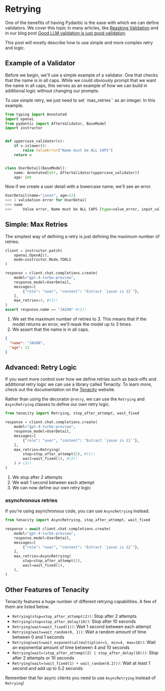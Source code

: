 # Retrying

One of the benefits of having Pydantic is the ease with which we can define validators. We cover this topic in many articles, like [Reasking Validation](./reask_validation.md) and in our blog post [Good LLM validation is just good validation](../blog/posts/validation-part1.md).

This post will mostly describe how to use simple and more complex retry and logic.

## Example of a Validator

Before we begin, we'll use a simple example of a validator. One that checks that the name is in all caps. While we could obviously prompt that we want the name in all caps, this serves as an example of how we can build in additional logic without changing our prompts.

To use simple retry, we just need to set `max_retries`` as an integer. In this example.

```python
from typing import Annotated
import openai
from pydantic import AfterValidator, BaseModel
import instructor


def uppercase_validator(v):
    if v.islower():
        raise ValueError("Name must be ALL CAPS")
    return v


class UserDetail(BaseModel):
    name: Annotated[str, AfterValidator(uppercase_validator)]
    age: int
```

Now if we create a user detail with a lowercase name, we'll see an error.

```python
UserDetail(name="jason", age=12)
>>> 1 validation error for UserDetail
>>> name
>>>     Value error, Name must be ALL CAPS [type=value_error, input_value='jason', input_type=str]
```

## Simple: Max Retries

The simplest way of defining a retry is just defining the maximum number of retries.

```python
client = instructor.patch(
    openai.OpenAI(),
    mode=instructor.Mode.TOOLS
)

response = client.chat.completions.create(
    model="gpt-4-turbo-preview",
    response_model=UserDetail,
    messages=[
        {"role": "user", "content": "Extract `jason is 12`"},
    ],
    max_retries=3, #(1)!
)
assert response.name == "JASON" #(2)!
```

1. We set the maximum number of retries to 3. This means that if the model returns an error, we'll reask the model up to 3 times.
2. We assert that the name is in all caps.

```json
{
  "name": "JASON",
  "age": 12
}
```

## Advanced: Retry Logic

If you want more control over how we define retries such as back-offs and additional retry logic we can use a library called Tenacity. To learn more, check out the documentation on the [Tenacity](https://tenacity.readthedocs.io/en/latest/) website.

Rather than using the decorator `@retry`, we can use the `Retrying` and `AsyncRetrying` classes to define our own retry logic.

```python
from tenacity import Retrying, stop_after_attempt, wait_fixed

response = client.chat.completions.create(
    model="gpt-4-turbo-preview",
    response_model=UserDetail,
    messages=[
        {"role": "user", "content": "Extract `jason is 12`"},
    ],
    max_retries=Retrying(
        stop=stop_after_attempt(2), #(1)!
        wait=wait_fixed(1), #(2)!
    ) # (3)!
)
```

1. We stop after 2 attempts
2. We wait 1 second between each attempt
3. We can now define our own retry logic

### asynchronous retries

If you're using asynchronous code, you can use `AsyncRetrying` instead.

```python
from tenacity import AsyncRetrying, stop_after_attempt, wait_fixed

response = await client.chat.completions.create(
    model="gpt-4-turbo-preview",
    response_model=UserDetail,
    messages=[
        {"role": "user", "content": "Extract `jason is 12`"},
    ],
    max_retries=AsyncRetrying(
        stop=stop_after_attempt(2),
        wait=wait_fixed(1),
    ),
)
```

## Other Features of Tenacity

Tenacity features a huge number of different retrying capabilities. A few of them are listed below.

- `Retrying(stop=stop_after_attempt(2))`: Stop after 2 attempts
- `Retrying(stop=stop_after_delay(10))`: Stop after 10 seconds
- `Retrying(wait=wait_fixed(1))`: Wait 1 second between each attempt
- `Retrying(wait=wait_random(0, 1))`: Wait a random amount of time between 0 and 1 seconds
- `Retrying(wait=wait_exponential(multiplier=1, min=4, max=10))`: Wait an exponential amount of time between 4 and 10 seconds
- `Retrying(wait=(stop_after_attempt(2) | stop_after_delay(10)))`: Stop after 2 attempts or 10 seconds
- `Retrying(wait=(wait_fixed(1) + wait_random(0.2)))`: Wait at least 1 second and add up to 0.2 seconds

Remember that for async clients you need to use `AsyncRetrying` instead of `Retrying`!

